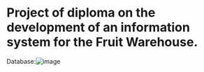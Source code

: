 # Project of diploma on the development of an information system for the Fruit Warehouse.

Database:![image](https://user-images.githubusercontent.com/48885267/126790577-ffec9099-c834-41cc-befc-be9680b8c68d.png)
